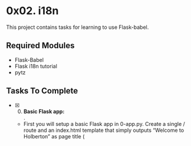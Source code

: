 # 0x02. i18n

This project contains tasks for learning to use Flask-babel.

## Required Modules

+ Flask-Babel
+ Flask i18n tutorial
+ pytz

## Tasks To Complete
+ [x] 0. **Basic Flask app:**<br/>. 
  + First you will setup a basic Flask app in 0-app.py. Create a single / route and an index.html template that simply outputs “Welcome to Holberton” as page title (<title>) and “Hello world” as header (`<h1>`).

+ [x] 1. **Install the Babel Flask extension:**<br/>. 
  + Install the Babel Flask extension:
```
$ pip3 install flask_babel==2.0.0
```
Then instantiate the Babel object in your app. Store it in a module-level variable named babel.

In order to configure available languages in our app, you will create a Config class that has a LANGUAGES class attribute equal to ["en", "fr"].

Use Config to set Babel’s default locale ("en") and timezone ("UTC").

Use that class as config for your Flask app.
     
+ [x] 2. **Get locale from request:**<br/>. 
  + Create a get_locale function with the babel.localeselector decorator. Use request.accept_languages to determine the best match with our supported languages.
    
+ [x] 3. **Parametrize templates:**<br/>. 
  + Use the _ or gettext function to parametrize your templates. Use the message IDs home_title and home_header.

Create a babel.cfg file containing
```
[python: **.py]
[jinja2: **/templates/**.html]
extensions=jinja2.ext.autoescape,jinja2.ext.with_
```

+ [x] 4. **Force locale with URL parameter:**<br/>. 
  + In this task, you will implement a way to force a particular locale by passing the locale=fr parameter to your app’s URLs.

In your get_locale function, detect if the incoming request contains locale argument and ifs value is a supported locale, return it. If not or if the parameter is not present, resort to the previous default behavior.

In your get_locale function, detect if the incoming request contains locale argument and ifs value is a supported locale, return it. If not or if the parameter is not present, resort to the previous default behavior.
     
+ [x] 5.**Mock logging in:**<br/>. 
  + Creating a user login system is outside the scope of this project. To emulate a similar behavior, copy the following user table in 5-app.py.
```
users = {
    1: {"name": "Balou", "locale": "fr", "timezone": "Europe/Paris"},
    2: {"name": "Beyonce", "locale": "en", "timezone": "US/Central"},
    3: {"name": "Spock", "locale": "kg", "timezone": "Vulcan"},
    4: {"name": "Teletubby", "locale": None, "timezone": "Europe/London"},
}
```
This will mock a database user table. Logging in will be mocked by passing login_as URL parameter containing the user ID to log in as.

Define a get_user function that returns a user dictionary or None if the ID cannot be found or if login_as was not passed.

Define a before_request function and use the app.before_request decorator to make it be executed before all other functions. before_request should use get_user to find a user if any, and set it as a global on flask.g.user.

